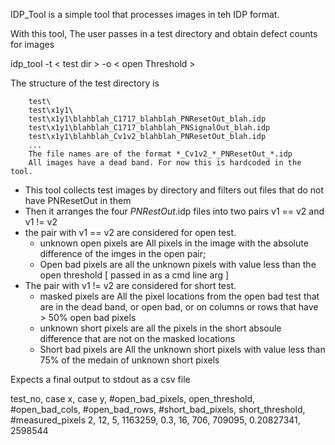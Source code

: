 IDP_Tool is a simple tool that processes images in teh IDP format.

With this tool, The user passes in a test directory and obtain defect counts for images

idp_tool -t < test dir > -o < open Threshold > 

The structure of the test directory is 
``` text
  	test\
  	test\x1y1\
  	test\x1y1\blahblah_C1717_blahblah_PNResetOut_blah.idp
  	test\x1y1\blahblah_C1717_blahblah_PNSignalOut_blah.idp
  	test\x1y1\blahblah_Cv1v2_blahblah_PNResetOut_blah.idp
  	...
  	The file names are of the format *_Cv1v2_*_PNResetOut_*.idp
  	All images have a dead band. For now this is hardcoded in the tool.
```
* This tool collects test images by directory and filters out files that do not have PNResetOut in them
* Then it arranges the four *PNRestOut*.idp files into two pairs v1 == v2 and v1 != v2
* the pair with v1 == v2 are considered for open test.
  * unknown open pixels are All pixels in the image with the absolute difference of the imges in the open pair;  
  * Open bad pixels are all the unknown pixels with value less than the open threshold [ passed in as a cmd line arg ]
* The pair with v1 != v2 are considered for short test.
  * masked pixels are All the pixel locations from the open bad test that are in the dead band, or open bad, or on columns or rows that have > 50% open bad pixels
  * unknown short pixels are all the pixels in the short absoule difference that are not on the masked locations
  * Short bad pixels are All the unknown short pixels with value less than 75% of the medain of unknown short pixels

Expects a final output to stdout as a csv file 

test_no, case x, case y,  #open_bad_pixels, open_threshold, #open_bad_cols, #open_bad_rows, #short_bad_pixels, short_threshold, #measured_pixels
2, 12, 5, 1163259, 0.3, 16, 706, 709095, 0.20827341, 2598544 

